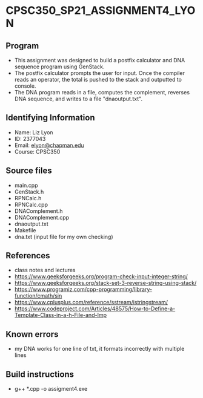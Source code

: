 # CPSC350_SP21_ASSIGNMENT4_LYON
## Program
* This assignment was designed to build a postfix calculator and DNA sequence program using GenStack. 
* The postfix calculator prompts the user for input. Once the compiler reads an operator, the total is pushed to the stack and outputted to console.
* The DNA program reads in a file, computes the complement, reverses DNA sequence, and writes to a file "dnaoutput.txt".

## Identifying Information
* Name: Liz Lyon
* ID: 2377043
* Email: elyon@chapman.edu
* Course: CPSC350

## Source files
* main.cpp
* GenStack.h
* RPNCalc.h
* RPNCalc.cpp
* DNAComplement.h
* DNAComplement.cpp 
* dnaoutput.txt
* Makefile
* dna.txt (input file for my own checking)

## References 
* class notes and lectures
* https://www.geeksforgeeks.org/program-check-input-integer-string/
* https://www.geeksforgeeks.org/stack-set-3-reverse-string-using-stack/
* https://www.programiz.com/cpp-programming/library-function/cmath/sin
* https://www.cplusplus.com/reference/sstream/istringstream/
* https://www.codeproject.com/Articles/48575/How-to-Define-a-Template-Class-in-a-h-File-and-Imp

## Known errors
* my DNA works for one line of txt, it formats incorrectly with multiple lines

## Build instructions 
* g++ *.cpp -o assigment4.exe
